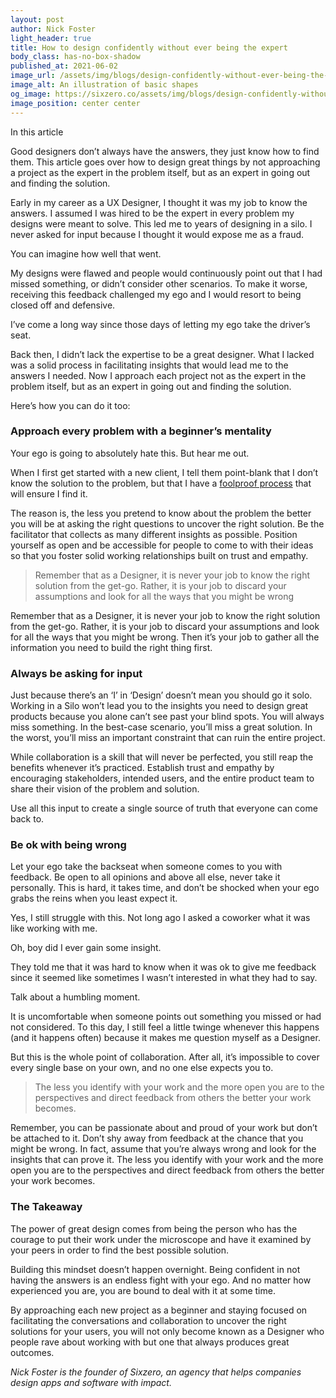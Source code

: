 ```yaml
---
layout: post
author: Nick Foster
light_header: true
title: How to design confidently without ever being the expert
body_class: has-no-box-shadow
published_at: 2021-06-02
image_url: /assets/img/blogs/design-confidently-without-ever-being-the-expert.jpg
image_alt: An illustration of basic shapes
og_image: https://sixzero.co/assets/img/blogs/design-confidently-without-ever-being-the-expert.png--og.jpg
image_position: center center
---
```


<div class="post-summary">
  <span class="post-summary__highlight-text">In this article</span>
  <p>
    Good designers don’t always have the answers, they just know how to find 
    them. This article goes over how to design great things by not approaching 
    a project as the expert in the problem itself, but as an expert in going 
    out and finding the solution.
  </p>
</div>


Early in my career as a UX Designer, I thought it was my job to know the answers. I assumed I was hired to be the expert in every problem my designs were meant to solve. This led me to years of designing in a silo. I never asked for input because I thought it would expose me as a fraud.

You can imagine how well that went. 

My designs were flawed and people would continuously point out that I had missed something, or didn’t consider other scenarios. To make it worse, receiving this feedback challenged my ego and I would resort to being closed off and defensive.

I’ve come a long way since those days of letting my ego take the driver’s seat.

Back then, I didn’t lack the expertise to be a great designer. What I lacked was a solid process in facilitating insights that would lead me to the answers I needed. Now I approach each project not as the expert in the problem itself, but as an expert in going out and finding the solution.

Here’s how you can do it too:

### Approach every problem with a beginner’s mentality

Your ego is going to absolutely hate this. But hear me out.

When I first get started with a new client, I tell them point-blank that I don’t know the solution to the problem, but that I have a [foolproof process](/2021/05/06/how-to-design-without-a-designer/) that will ensure I find it.

The reason is, the less you pretend to know about the problem the better you will be at asking the right questions to uncover the right solution. Be the facilitator that collects as many different insights as possible. Position yourself as open and be accessible for people to come to with their ideas so that you foster solid working relationships built on trust and empathy.

>Remember that as a Designer, it is never your job to know the right solution from the get-go. Rather, it is your job to discard your assumptions and look for all the ways that you might be wrong

Remember that as a Designer, it is never your job to know the right solution from the get-go. Rather, it is your job to discard your assumptions and look for all the ways that you might be wrong. Then it’s your job to gather all the information you need to build the right thing first.

### Always be asking for input

Just because there’s an ‘I’ in ‘Design’ doesn’t mean you should go it solo. Working in a Silo won’t lead you to the insights you need to design great products because you alone can’t see past your blind spots. You will always miss something. In the best-case scenario, you’ll miss a great solution. In the worst, you’ll miss an important constraint that can ruin the entire project. 

While collaboration is a skill that will never be perfected, you still reap the benefits whenever it’s practiced. Establish trust and empathy by encouraging stakeholders, intended users, and the entire product team to share their vision of the problem and solution.

Use all this input to create a single source of truth that everyone can come back to.

### Be ok with being wrong

Let your ego take the backseat when someone comes to you with feedback. Be open to all opinions and above all else, never take it personally. This is hard, it takes time, and don’t be shocked when your ego grabs the reins when you least expect it. 

Yes, I still struggle with this. Not long ago I asked a coworker what it was like working with me.

Oh, boy did I ever gain some insight. 

They told me that it was hard to know when it was ok to give me feedback since it seemed like sometimes I wasn’t interested in what they had to say. 

Talk about a humbling moment. 

It is uncomfortable when someone points out something you missed or had not considered. To this day, I still feel a little twinge whenever this happens (and it happens often) because it makes me question myself as a Designer.

But this is the whole point of collaboration. After all, it’s impossible to cover every single base on your own, and no one else expects you to.

>The less you identify with your work and the more open you are to the perspectives and direct feedback from others the better your work becomes. 

Remember, you can be passionate about and proud of your work but don’t be attached to it. Don’t shy away from feedback at the chance that you might be wrong. In fact, assume that you’re always wrong and look for the insights that can prove it. The less you identify with your work and the more open you are to the perspectives and direct feedback from others the better your work becomes. 

### The Takeaway

The power of great design comes from being the person who has the courage to put their work under the microscope and have it examined by your peers in order to find the best possible solution.

Building this mindset doesn’t happen overnight. Being confident in not having the answers is an endless fight with your ego. And no matter how experienced you are, you are bound to deal with it at some time.

By approaching each new project as a beginner and staying focused on facilitating the conversations and collaboration to uncover the right solutions for your users, you will not only become known as a Designer who people rave about working with but one that always produces great outcomes. 

_Nick Foster is the founder of Sixzero, an agency that helps companies design apps and software with impact._
